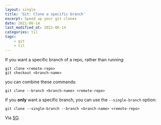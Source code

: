 ```yaml
---
layout: single
title: 'Git: Clone a specific branch'
excerpt: Speed up your git clones
date: 2021-06-14
last_modified_at: 2021-06-14
categories: til
tags:
    - git
    - til
---
```


If you want a specific branch of a repo, rather than running:

```shell
git clone <remote-repo>
git checkout <branch-name>
```

you can combine these commands:

```shell
git clone --branch <branch-name> <remote-repo>
```

If you **only** want a specific branch, you can use the `--single-branch` option:

```shell
git clone --single-branch --branch <branch-name> <remote-repo>
```

Via [SO](https://stackoverflow.com/a/1911126/1257318).
